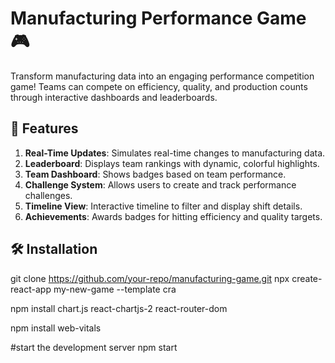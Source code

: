 # Manufacturing Performance Game 🎮

Transform manufacturing data into an engaging performance competition game! 
Teams can compete on efficiency, quality, and production counts through interactive dashboards and leaderboards.

## 🚀 Features
1. **Real-Time Updates**: Simulates real-time changes to manufacturing data.
2. **Leaderboard**: Displays team rankings with dynamic, colorful highlights.
3. **Team Dashboard**: Shows badges based on team performance.
4. **Challenge System**: Allows users to create and track performance challenges.
5. **Timeline View**: Interactive timeline to filter and display shift details.
6. **Achievements**: Awards badges for hitting efficiency and quality targets.

## 🛠️ Installation

   git clone https://github.com/your-repo/manufacturing-game.git
   npx create-react-app my-new-game  --template cra
   
   npm install chart.js react-chartjs-2 react-router-dom
   
   npm install web-vitals

   #start the development server
   npm start
